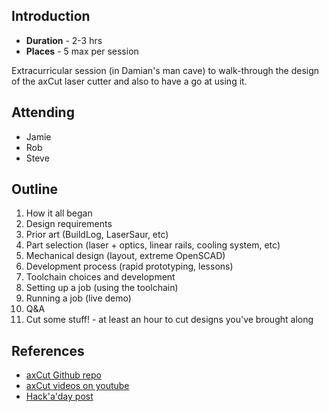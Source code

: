 ## Introduction

* **Duration** - 2-3 hrs
* **Places** - 5 max per session

Extracurricular session (in Damian's man cave) to walk-through the design of the axCut laser cutter and also to have a go at using it.  

## Attending

* Jamie
* Rob
* Steve

## Outline

1. How it all began
2. Design requirements
3. Prior art (BuildLog, LaserSaur, etc)
4. Part selection (laser + optics, linear rails, cooling system, etc)
5. Mechanical design (layout, extreme OpenSCAD)
6. Development process (rapid prototyping, lessons)
7. Toolchain choices and development
8. Setting up a job (using the toolchain)
9. Running a job (live demo)
10. Q&A
11. Cut some stuff! - at least an hour to cut designs you've brought along

## References

* [axCut Github repo](https://github.com/Axford/axCut)
* [axCut videos on youtube](http://youtu.be/Plz4lfKEu-Q?list=UUeu1FeCzFXfNYYMqFcKwptg)
* [Hack'a'day post](http://hackaday.com/2014/01/16/axcut-an-open-source-laser-cutter/)
